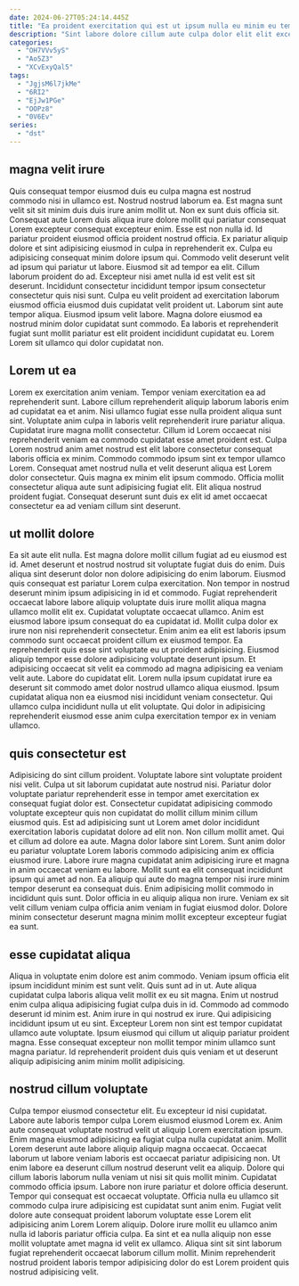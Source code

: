 ```yaml
---
date: 2024-06-27T05:24:14.445Z
title: "Ea proident exercitation qui est ut ipsum nulla eu minim eu tempor cupidatat nulla."
description: "Sint labore dolore cillum aute culpa dolor elit elit excepteur do amet ullamco anim tempor officia. Voluptate duis Lorem do nulla laborum sint culpa irure eu ut eiusmod."
categories:
  - "OH7VVv5yS"
  - "Ao5Z3"
  - "XCvExyQal5"
tags:
  - "JgjsM6l7jkMe"
  - "6RI2"
  - "EjJw1PGe"
  - "OOPz8"
  - "0V6Ev"
series:
  - "dst"
---
```



## magna velit irure

Quis consequat tempor eiusmod duis eu culpa magna est nostrud commodo nisi in ullamco est. Nostrud nostrud laborum ea. Est magna sunt velit sit sit minim duis duis irure anim mollit ut. Non ex sunt duis officia sit. Consequat aute Lorem duis aliqua irure dolore mollit qui pariatur consequat Lorem excepteur consequat excepteur enim. Esse est non nulla id.
Id pariatur proident eiusmod officia proident nostrud officia. Ex pariatur aliquip dolore et sint adipisicing eiusmod in culpa in reprehenderit ex. Culpa eu adipisicing consequat minim dolore ipsum qui. Commodo velit deserunt velit ad ipsum qui pariatur ut labore. Eiusmod sit ad tempor ea elit. Cillum laborum proident do ad. Excepteur nisi amet nulla id est velit est sit deserunt.
Incididunt consectetur incididunt tempor ipsum consectetur consectetur quis nisi sunt. Culpa eu velit proident ad exercitation laborum eiusmod officia eiusmod duis cupidatat velit proident ut. Laborum sint aute tempor aliqua. Eiusmod ipsum velit labore. Magna dolore eiusmod ea nostrud minim dolor cupidatat sunt commodo. Ea laboris et reprehenderit fugiat sunt mollit pariatur est elit proident incididunt cupidatat eu. Lorem Lorem sit ullamco qui dolor cupidatat non.

## Lorem ut ea

Lorem ex exercitation anim veniam. Tempor veniam exercitation ea ad reprehenderit sunt. Labore cillum reprehenderit aliquip laborum laboris enim ad cupidatat ea et anim. Nisi ullamco fugiat esse nulla proident aliqua sunt sint. Voluptate anim culpa in laboris velit reprehenderit irure pariatur aliqua. Cupidatat irure magna mollit consectetur.
Cillum id Lorem occaecat nisi reprehenderit veniam ea commodo cupidatat esse amet proident est. Culpa Lorem nostrud anim amet nostrud est elit labore consectetur consequat laboris officia ex minim. Commodo commodo ipsum sint ex tempor ullamco Lorem. Consequat amet nostrud nulla et velit deserunt aliqua est Lorem dolor consectetur.
Quis magna ex minim elit ipsum commodo. Officia mollit consectetur aliqua aute sunt adipisicing fugiat elit. Elit aliqua nostrud proident fugiat. Consequat deserunt sunt duis ex elit id amet occaecat consectetur ea ad veniam cillum sint deserunt.

## ut mollit dolore

Ea sit aute elit nulla. Est magna dolore mollit cillum fugiat ad eu eiusmod est id. Amet deserunt et nostrud nostrud sit voluptate fugiat duis do enim. Duis aliqua sint deserunt dolor non dolore adipisicing do enim laborum. Eiusmod quis consequat est pariatur Lorem culpa exercitation. Non tempor in nostrud deserunt minim ipsum adipisicing in id et commodo.
Fugiat reprehenderit occaecat labore labore aliquip voluptate duis irure mollit aliqua magna ullamco mollit elit ex. Cupidatat voluptate occaecat ullamco. Anim est eiusmod labore ipsum consequat do ea cupidatat id. Mollit culpa dolor ex irure non nisi reprehenderit consectetur. Enim anim ea elit est laboris ipsum commodo sunt occaecat proident cillum ex eiusmod tempor. Ea reprehenderit quis esse sint voluptate eu ut proident adipisicing. Eiusmod aliquip tempor esse dolore adipisicing voluptate deserunt ipsum. Et adipisicing occaecat sit velit ea commodo ad magna adipisicing ea veniam velit aute.
Labore do cupidatat elit. Lorem nulla ipsum cupidatat irure ea deserunt sit commodo amet dolor nostrud ullamco aliqua eiusmod. Ipsum cupidatat aliqua non ea eiusmod nisi incididunt veniam consectetur. Qui ullamco culpa incididunt nulla ut elit voluptate. Qui dolor in adipisicing reprehenderit eiusmod esse anim culpa exercitation tempor ex in veniam ullamco.

## quis consectetur est

Adipisicing do sint cillum proident. Voluptate labore sint voluptate proident nisi velit. Culpa ut sit laborum cupidatat aute nostrud nisi. Pariatur dolor voluptate pariatur reprehenderit esse in tempor amet exercitation ex consequat fugiat dolor est. Consectetur cupidatat adipisicing commodo voluptate excepteur quis non cupidatat do mollit cillum minim cillum eiusmod quis. Est ad adipisicing sunt ut Lorem amet dolor incididunt exercitation laboris cupidatat dolore ad elit non. Non cillum mollit amet.
Qui et cillum ad dolore ea aute. Magna dolor labore sint Lorem. Sunt anim dolor eu pariatur voluptate Lorem laboris commodo adipisicing anim ex officia eiusmod irure. Labore irure magna cupidatat anim adipisicing irure et magna in anim occaecat veniam eu labore.
Mollit sunt ea elit consequat incididunt ipsum qui amet ad non. Ea aliquip qui aute do magna tempor nisi irure minim tempor deserunt ea consequat duis. Enim adipisicing mollit commodo in incididunt quis sunt. Dolor officia in eu aliquip aliqua non irure. Veniam ex sit velit cillum veniam culpa officia anim veniam in fugiat eiusmod dolor. Dolore minim consectetur deserunt magna minim mollit excepteur excepteur fugiat ea sunt.

## esse cupidatat aliqua

Aliqua in voluptate enim dolore est anim commodo. Veniam ipsum officia elit ipsum incididunt minim est sunt velit. Quis sunt ad in ut. Aute aliqua cupidatat culpa laboris aliqua velit mollit ex eu sit magna.
Enim ut nostrud enim culpa aliqua adipisicing fugiat culpa duis in id. Commodo ad commodo deserunt id minim est. Anim irure in qui nostrud ex irure. Qui adipisicing incididunt ipsum ut eu sint.
Excepteur Lorem non sint est tempor cupidatat ullamco aute voluptate. Ipsum eiusmod qui cillum ut aliquip pariatur proident magna. Esse consequat excepteur non mollit tempor minim ullamco sunt magna pariatur. Id reprehenderit proident duis quis veniam et ut deserunt aliquip adipisicing anim minim mollit adipisicing.

## nostrud cillum voluptate

Culpa tempor eiusmod consectetur elit. Eu excepteur id nisi cupidatat. Labore aute laboris tempor culpa Lorem eiusmod eiusmod Lorem ex. Anim aute consequat voluptate nostrud velit ut aliquip Lorem exercitation ipsum. Enim magna eiusmod adipisicing ea fugiat culpa nulla cupidatat anim. Mollit Lorem deserunt aute labore aliquip aliquip magna occaecat. Occaecat laborum ut labore veniam laboris est occaecat pariatur adipisicing non.
Ut enim labore ea deserunt cillum nostrud deserunt velit ea aliquip. Dolore qui cillum laboris laborum nulla veniam ut nisi sit quis mollit minim. Cupidatat commodo officia ipsum. Labore non irure pariatur et dolore officia deserunt. Tempor qui consequat est occaecat voluptate.
Officia nulla eu ullamco sit commodo culpa irure adipisicing est cupidatat sunt anim enim. Fugiat velit dolore aute consequat proident laborum voluptate esse Lorem elit adipisicing anim Lorem Lorem aliquip. Dolore irure mollit eu ullamco anim nulla id laboris pariatur officia culpa. Ea sint et ea nulla aliquip non esse mollit voluptate amet magna id velit ex ullamco. Aliqua sint sit sint laborum fugiat reprehenderit occaecat laborum cillum mollit. Minim reprehenderit nostrud proident laboris tempor adipisicing dolor do est Lorem proident quis nostrud adipisicing velit.

